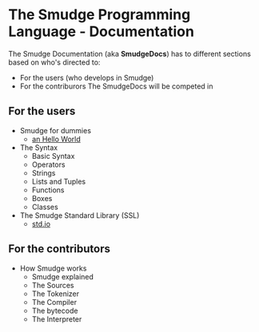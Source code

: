 # The Smudge Programming Language - Documentation
The Smudge Documentation (aka **SmudgeDocs**) has to different sections based on who's directed to:
 - For the users (who develops in Smudge)
 - For the contriburors
 The SmudgeDocs will be competed in 

## For the users
- Smudge for dummies
    - [an Hello World](../Overview.md)
- The Syntax
    - Basic Syntax
    - Operators
    - Strings
    - Lists and Tuples
    - Functions
    - Boxes
    - Classes
- The Smudge Standard Library (SSL)
    - [std.io](stdio.md)

## For the contributors
- How Smudge works
    - Smudge explained
    - The Sources
    - The Tokenizer
    - The Compiler
    - The bytecode
    - The Interpreter
